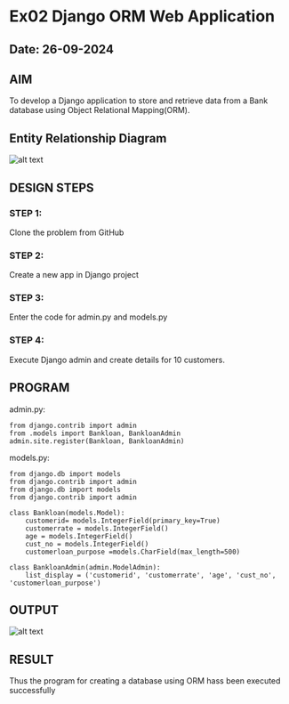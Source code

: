 # Ex02 Django ORM Web Application
## Date: 26-09-2024

## AIM
To develop a Django application to store and retrieve data from a Bank database using Object Relational Mapping(ORM).

## Entity Relationship Diagram

![alt text](image.png)

## DESIGN STEPS

### STEP 1:
Clone the problem from GitHub

### STEP 2:
Create a new app in Django project

### STEP 3:
Enter the code for admin.py and models.py

### STEP 4:
Execute Django admin and create details for 10 customers.

## PROGRAM

admin.py:
```
from django.contrib import admin
from .models import Bankloan, BankloanAdmin  
admin.site.register(Bankloan, BankloanAdmin)
```
models.py:
```
from django.db import models
from django.contrib import admin
from django.db import models
from django.contrib import admin

class Bankloan(models.Model):
    customerid= models.IntegerField(primary_key=True)
    customerrate = models.IntegerField()
    age = models.IntegerField()  
    cust_no = models.IntegerField()
    customerloan_purpose =models.CharField(max_length=500)

class BankloanAdmin(admin.ModelAdmin):
    list_display = ('customerid', 'customerrate', 'age', 'cust_no', 'customerloan_purpose')
```

## OUTPUT

![alt text](<Screenshot 2024-09-30 153817.png>)


## RESULT
Thus the program for creating a database using ORM hass been executed successfully
